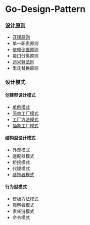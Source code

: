 # Go-Design-Pattern

### [设计原则](https://github.com/fkcs/Go-Design-Pattern/tree/main/DesighPrinciple)
+ [开闭原则](https://github.com/fkcs/Go-Design-Pattern/blob/main/DesighPrinciple/01%20OpenClosePrinciples.go)
+ 单一职责原则
+ [依赖倒置原则](https://github.com/fkcs/Go-Design-Pattern/blob/main/DesighPrinciple/03%20DependencyInversion.go)
+ 接口分离原则
+ [迪米特法则](https://github.com/fkcs/Go-Design-Pattern/blob/main/DesighPrinciple/05%20LawOfDemeter.go)
+ 里氏替换原则

### 设计模式
#### 创建型设计模式
+ [单例模式](https://github.com/fkcs/Go-Design-Pattern/tree/main/Singleton)
+ [简单工厂模式](https://github.com/fkcs/Go-Design-Pattern/tree/main/Factory)
+ [工厂方法模式](https://github.com/fkcs/Go-Design-Pattern/tree/main/Factory)
+ [抽象工厂模式](https://github.com/fkcs/Go-Design-Pattern/tree/main/Factory)

#### 结构型设计模式
+ 外观模式
+ 适配器模式
+ 桥接模式
+ 代理模式
+ [装饰者模式](https://github.com/fkcs/Go-Design-Pattern/tree/main/Decorator)

#### 行为型模式
+ 模板方法模式
+ 观察者模式
+ 责任链模式
+ 命令模式
